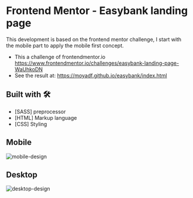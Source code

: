 # Frontend Mentor - Easybank landing page

This development is based on the frontend mentor challenge, I start with the mobile part to apply the mobile first concept.

- This a challenge of frontendmentor.io https://www.frontendmentor.io/challenges/easybank-landing-page-WaUhkoDN
- See the result at: https://moyadf.github.io/easybank/index.html

## Built with 🛠️

* [SASS] preprocessor
* [HTML] Markup language
* [CSS] Styling

## Mobile

![mobile-design](https://user-images.githubusercontent.com/19231439/82623645-46a02c00-9ba6-11ea-8012-e91f08a3919e.jpg)

## Desktop

![desktop-design](https://user-images.githubusercontent.com/19231439/82620876-3c2e6400-9b9f-11ea-80d4-bb3b3377d414.jpg)
